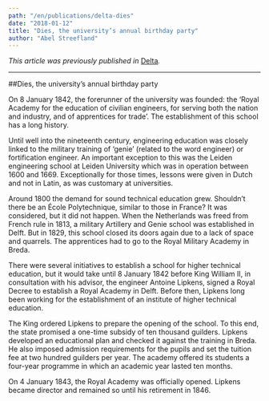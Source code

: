```yaml
---
path: "/en/publications/delta-dies"
date: "2018-01-12"
title: "Dies, the university’s annual birthday party"
author: "Abel Streefland"
---
```


*This article was previously published in* [Delta](https://www.delta.tudelft.nl/article/dies-universitys-annual-birthday-party)*.*

---

##Dies, the university’s annual birthday party

On 8 January 1842, the forerunner of the university was founded: the ‘Royal Academy for the education of civilian engineers, for serving both the nation and industry, and of apprentices for trade’. The establishment of this school has a long history.

Until well into the nineteenth century, engineering education was closely linked to the military training of ‘genie’ (related to the word engineer) or fortification engineer. An important exception to this was the Leiden engineering school at Leiden University which was in operation between 1600 and 1669. Exceptionally for those times, lessons were given in Dutch and not in Latin, as was customary at universities.

Around 1800 the demand for sound technical education grew. Shouldn’t there be an École Polytechnique, similar to those in France? It was considered, but it did not happen. When the Netherlands was freed from French rule in 1813, a military Artillery and Genie school was established in Delft. But in 1829, this school closed its doors again due to a lack of space and quarrels. The apprentices had to go to the Royal Military Academy in Breda.

There were several initiatives to establish a school for higher technical education, but it would take until 8 January 1842 before King William II, in consultation with his advisor, the engineer Antoine Lipkens, signed a Royal Decree to establish a Royal Academy in Delft. Before then, Lipkens long been working for the establishment of an institute of higher technical education.

The King ordered Lipkens to prepare the opening of the school. To this end, the state promised a one-time subsidy of ten thousand guilders. Lipkens developed an educational plan and checked it against the training in Breda. He also imposed admission requirements for the pupils and set the tuition fee at two hundred guilders per year. The academy offered its students a four-year programme in which an academic year lasted ten months.

On 4 January 1843, the Royal Academy was officially opened. Lipkens became director and remained so until his retirement in 1846.